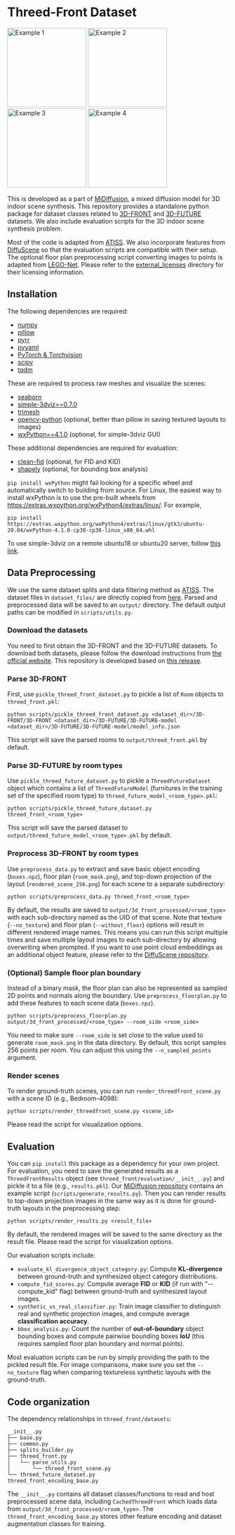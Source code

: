 # Threed-Front Dataset
<p>
    <img width="180" alt="Example 1" src="demo/example_gif/Bedroom-4098.gif"/>
    <img width="180" alt="Example 2" src="demo/example_gif/LivingDiningRoom-37001.gif"/>
    <img width="180" alt="Example 3" src="demo/example_gif/LivingDiningRoom-54997.gif"/>
    <img width="180" alt="Example 4" src="demo/example_gif/DiningRoom-11628.gif"/>
</p>

This is developed as a part of [MiDiffusion](https://github.com/MIT-SPARK/MiDiffusion), a mixed diffusion model for 3D indoor scene synthesis.
This repository provides a standalone python package for dataset classes related to [3D-FRONT](https://tianchi.aliyun.com/specials/promotion/alibaba-3d-scene-dataset) and [3D-FUTURE](https://tianchi.aliyun.com/specials/promotion/alibaba-3d-future) datasets. We also include evaluation scripts for the 3D indoor scene synthesis problem.

Most of the code is adapted from [ATISS](https://github.com/nv-tlabs/ATISS/). 
We also incorporate features from [DiffuScene](https://github.com/tangjiapeng/DiffuScene/) so that the evaluation scripts are compatible with their setup. 
The optional floor plan preprocessing script converting images to points is adapted from [LEGO-Net](https://github.com/QiuhongAnnaWei/LEGO-Net/).
Please refer to the <a href="./external_licenses/">external_licenses</a> directory for their licensing information. 

## Installation
The following dependencies are required:
- [numpy](https://numpy.org/doc/stable/user/install.html)
- [pillow](https://pillow.readthedocs.io/en/stable/installation.html)
- [pyrr](https://pyrr.readthedocs.io/en/latest/index.html)
- [pyyaml](https://pyyaml.org/wiki/PyYAMLDocumentation)
- [PyTorch & Torchvision](https://pytorch.org/get-started/locally/)
- [scipy](https://scipy.org/install/)
- [tqdm](https://github.com/tqdm/tqdm)

These are required to process raw meshes and visualize the scenes:
- [seaborn](https://seaborn.pydata.org/)
- [simple-3dviz==0.7.0](https://simple-3dviz.com/)
- [trimesh](https://github.com/mikedh/trimesh)
- [opencv-python](https://opencv.org/get-started/) (optional, better than pillow in saving textured layouts to images)
- [wxPython==4.1.0](https://wxpython.org/index.html) (optional, for simple-3dviz GUI)

These additional dependencies are required for evaluation:
- [clean-fid](https://www.cs.cmu.edu/~clean-fid/) (optional, for FID and KID)
- [shapely](https://shapely.readthedocs.io/en/stable/installation.html) (optional, for bounding box analysis)

`pip install wxPython` might fail looking for a specific wheel and automatically switch to building from source. 
For Linux, the easiest way to install wxPython is to use the pre-built wheels from https://extras.wxpython.org/wxPython4/extras/linux/. For example,
```
pip install https://extras.wxpython.org/wxPython4/extras/linux/gtk3/ubuntu-20.04/wxPython-4.1.0-cp38-cp38-linux_x86_64.whl
```
To use simple-3dviz on a remote ubuntu18 or ubuntu20 server, follow [this link](https://moderngl.readthedocs.io/en/5.6.2/the_guide/headless_ubunut18_server.html).

## Data Preprocessing
We use the same dataset splits and data filtering method as [ATISS](https://github.com/nv-tlabs/ATISS/). The dataset files in `dataset_files/` are directly copied from [here](https://github.com/nv-tlabs/ATISS/tree/e643000de5990c2325653afa86174957f0f0e8de/config). Parsed and preprocessed data will be saved to an `output/` directory. The default output paths can be modified in `scripts/utils.py`.

### Download the datasets
You need to first obtain the 3D-FRONT and the 3D-FUTURE datasets. To download both datasets, please follow the download instructions from [the official website](https://tianchi.aliyun.com/specials/promotion/alibaba-3d-scene-dataset). This repository is developed based on [this release](https://tianchi.aliyun.com/dataset/65347). 

### Parse 3D-FRONT
First, use `pickle_threed_front_dataset.py` to pickle a list of `Room` objects to `threed_front.pkl`:
```
python scripts/pickle_threed_front_dataset.py <dataset_dir>/3D-FRONT/3D-FRONT <dataset_dir>/3D-FUTURE/3D-FUTURE-model <dataset_dir>/3D-FUTURE/3D-FUTURE-model/model_info.json
```
This script will save the parsed rooms to `output/threed_front.pkl` by default.

### Parse 3D-FUTURE by room types
Use `pickle_threed_future_dataset.py` to pickle a `ThreedFutureDataset` object which contains a list of `ThreedFutureModel` (furnitures in the training set of the specified room type) to `threed_future_model_<room_type>.pkl`:
```
python scripts/pickle_threed_future_dataset.py threed_front_<room_type>
```
This script will save the parsed dataset to `output/threed_future_model_<room_type>.pkl` by default. 

### Preprocess 3D-FRONT by room types
Use `preprocess_data.py` to extract and save basic object encoding (`boxes.npz`), floor plan (`room_mask.png`), and top-down projection of the layout (`rendered_scene_256.png`) for each scene to a separate subdirectory: 
```
python scripts/preprocess_data.py threed_front_<room_type>
```
By default, the results are saved to `output/3d_front_processed/<room_type>` with each sub-directory named as the UID of that scene.
Note that texture (`--no_texture`) and floor plan (`--without_floor`) options will result in different rendered image names.
This means you can run this script multiple times and save multiple layout images to each sub-directory by allowing overwriting when prompted.
If you want to use point cloud embeddings as an additional object feature, please refer to the [DiffuScene repository](https://github.com/tangjiapeng/DiffuScene/).

### (Optional) Sample floor plan boundary
Instead of a binary mask, the floor plan can also be represented as sampled 2D points and normals along the boundary. Use `preprocess_floorplan.py` to add these features to each scene data (`boxes.npz`). 
```
python scripts/preprocess_floorplan.py output/3d_front_processed/<room_type> --room_side <room_side>
```
You need to make sure `--room_side` is set close to the value used to generate `room_mask.png` in the data directory. By default, this script samples 256 points per room. You can adjust this using the `--n_sampled_points` argument.

### Render scenes
To render ground-truth scenes, you can run `render_threedfront_scene.py` with a scene ID (e.g., Bedroom-4098):
```
python scripts/render_threedfront_scene.py <scene_id>
```
Please read the script for visualization options.

## Evaluation
You can `pip install` this package as a dependency for your own project. 
For evaluation, you need to save the generated results as a `ThreedFrontResults` object (see `threed_front/evaluation/__init__.py`) and pickle it to a file (e.g., `results.pkl`). Our [MiDiffusion repository](https://github.com/MIT-SPARK/MiDiffusion) contains an example script (`scripts/generate_results.py`). 
Then you can render results to top-down projection images in the same way as it is done for ground-truth layouts in the preprocessing step:
```
python scripts/render_results.py <result_file>
```
By default, the rendered images will be saved to the same directory as the result file. Please read the script for visualization options.

Our evaluation scripts include:
- `evaluate_kl_divergence_object_category.py`: Compute **KL-divergence** between ground-truth and synthesized object category distributions.
- `compute_fid_scores.py`: Compute average **FID** or **KID** (if run with "--compute_kid" flag) between ground-truth and synthesized layout images.
- `synthetic_vs_real_classifier.py`: Train image classifier to distinguish real and synthetic projection images, and compute average **classification accuracy**.
- `bbox_analysis.py`: Count the number of **out-of-boundary** object bounding boxes and compute pairwise bounding boxes **IoU** (this requires sampled floor plan boundary and normal points).

Most evaluation scripts can be run by simply providing the path to the pickled result file. For image comparisons, make sure you set the `--no_texture` flag when comparing textureless synthetic layouts with the ground-truth.

## Code organization
The dependency relationships in `threed_front/datasets`: 
```
__init__.py
├── base.py
├── common.py
├── splits_builder.py
├── threed_front.py
│   └── parse_utils.py
│       └── threed_front_scene.py
└── threed_future_dataset.py
threed_front_encoding_base.py
```
The `__init__.py` contains all dataset classes/functions to read and host preprocessed scene data, 
including `CachedThreedFront` which loads data from `output/3d_front_processed/<room_type>`. 
The `threed_front_encoding_base.py` stores other feature encoding and dataset augmentation classes for training.
